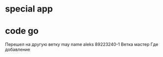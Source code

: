 # special app
# code go
Перешел на другую ветку
may name aleks
89223240-1
Ветка мастер
Где добавление 